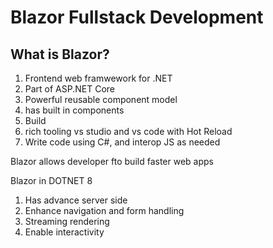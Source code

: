 # Blazor Fullstack Development 

## What is Blazor?
1. Frontend web framwework for .NET
2. Part of ASP.NET Core
3. Powerful reusable component model
4. has built in components
5. Build
6. rich tooling vs studio and vs code with Hot Reload
7. Write code using C#, and interop JS as needed

Blazor allows developer fto build faster web apps

Blazor in DOTNET 8
1. Has advance server side
2. Enhance navigation and form handling
3. Streaming rendering
4. Enable interactivity


